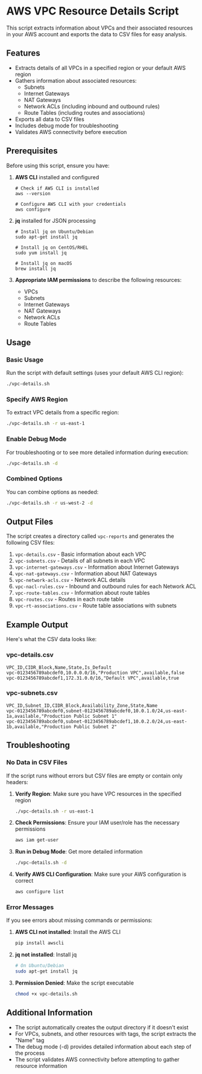 # AWS VPC Resource Details Script

This script extracts information about VPCs and their associated resources in your AWS account and exports the data to CSV files for easy analysis.

## Features

- Extracts details of all VPCs in a specified region or your default AWS region
- Gathers information about associated resources:
  - Subnets
  - Internet Gateways
  - NAT Gateways
  - Network ACLs (including inbound and outbound rules)
  - Route Tables (including routes and associations)
- Exports all data to CSV files
- Includes debug mode for troubleshooting
- Validates AWS connectivity before execution

## Prerequisites

Before using this script, ensure you have:

1. **AWS CLI** installed and configured
   ```
   # Check if AWS CLI is installed
   aws --version
   
   # Configure AWS CLI with your credentials
   aws configure
   ```

2. **jq** installed for JSON processing
   ```
   # Install jq on Ubuntu/Debian
   sudo apt-get install jq
   
   # Install jq on CentOS/RHEL
   sudo yum install jq
   
   # Install jq on macOS
   brew install jq
   ```

3. **Appropriate IAM permissions** to describe the following resources:
   - VPCs
   - Subnets
   - Internet Gateways
   - NAT Gateways
   - Network ACLs
   - Route Tables

## Usage

### Basic Usage

Run the script with default settings (uses your default AWS CLI region):

```bash
./vpc-details.sh
```

### Specify AWS Region

To extract VPC details from a specific region:

```bash
./vpc-details.sh -r us-east-1
```

### Enable Debug Mode

For troubleshooting or to see more detailed information during execution:

```bash
./vpc-details.sh -d
```

### Combined Options

You can combine options as needed:

```bash
./vpc-details.sh -r us-west-2 -d
```

## Output Files

The script creates a directory called `vpc-reports` and generates the following CSV files:

1. `vpc-details.csv` - Basic information about each VPC
2. `vpc-subnets.csv` - Details of all subnets in each VPC
3. `vpc-internet-gateways.csv` - Information about Internet Gateways
4. `vpc-nat-gateways.csv` - Information about NAT Gateways
5. `vpc-network-acls.csv` - Network ACL details
6. `vpc-nacl-rules.csv` - Inbound and outbound rules for each Network ACL
7. `vpc-route-tables.csv` - Information about route tables
8. `vpc-routes.csv` - Routes in each route table
9. `vpc-rt-associations.csv` - Route table associations with subnets

## Example Output

Here's what the CSV data looks like:

### vpc-details.csv
```
VPC_ID,CIDR_Block,Name,State,Is_Default
vpc-0123456789abcdef0,10.0.0.0/16,"Production VPC",available,false
vpc-0123456789abcdef1,172.31.0.0/16,"Default VPC",available,true
```

### vpc-subnets.csv
```
VPC_ID,Subnet_ID,CIDR_Block,Availability_Zone,State,Name
vpc-0123456789abcdef0,subnet-0123456789abcdef0,10.0.1.0/24,us-east-1a,available,"Production Public Subnet 1"
vpc-0123456789abcdef0,subnet-0123456789abcdef1,10.0.2.0/24,us-east-1b,available,"Production Public Subnet 2"
```

## Troubleshooting

### No Data in CSV Files

If the script runs without errors but CSV files are empty or contain only headers:

1. **Verify Region**: Make sure you have VPC resources in the specified region
   ```bash
   ./vpc-details.sh -r us-east-1
   ```

2. **Check Permissions**: Ensure your IAM user/role has the necessary permissions
   ```bash
   aws iam get-user
   ```

3. **Run in Debug Mode**: Get more detailed information
   ```bash
   ./vpc-details.sh -d
   ```

4. **Verify AWS CLI Configuration**: Make sure your AWS configuration is correct
   ```bash
   aws configure list
   ```

### Error Messages

If you see errors about missing commands or permissions:

1. **AWS CLI not installed**: Install the AWS CLI
   ```bash
   pip install awscli
   ```

2. **jq not installed**: Install jq
   ```bash
   # On Ubuntu/Debian
   sudo apt-get install jq
   ```

3. **Permission Denied**: Make the script executable
   ```bash
   chmod +x vpc-details.sh
   ```

## Additional Information

- The script automatically creates the output directory if it doesn't exist
- For VPCs, subnets, and other resources with tags, the script extracts the "Name" tag
- The debug mode (-d) provides detailed information about each step of the process
- The script validates AWS connectivity before attempting to gather resource information